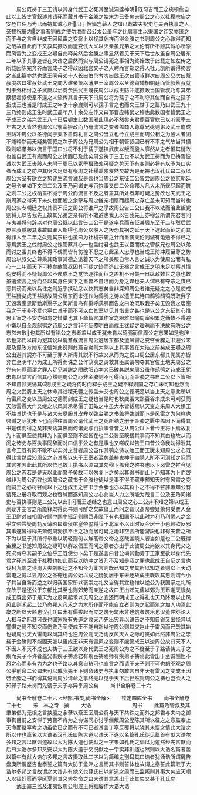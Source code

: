 <!-- { "loadSidebar": true } -->
　　周公既祷于三王请以其身代武王之死其至诚洞逹神明既习吉而王之疾顿愈自此以上皆史官叙述其请死而藏其书于金縢之始末为已备矣夫周公之心以社稷宗庙之安危自任乃为已而祷其诚心所出于悃愊岂蕲人之知已哉故夫祝史与夫百执事之人亲覩祝册灼之事者则戒之使勿泄而召公太公虽与之比肩事主以秉国之钧又亦匿之而不与之言自非成王因风雷之变将卜以视其休祥而得金縢之书则周公之心孰得而知之哉故自此而下又叙其摄政而遭变仗大义以灭亲虽兄弟之大伦有所不顾其诚心所感而风雷为之变成王之疑自此释矣然后金縢之事显然着见于天下后世故虽自周公居东二年以下其事迹皆在大诰之后然而实与周公请死之事相为终始故于此载之如左传之所载因陈完奔齐而言成子之得政因北宫文子之入聘而言郑之得人杜元凯所谓得终言之者此篇亦然也武王同母弟十人长曰伯邑考次曰武王次曰管叔鲜次曰周公旦次曰蔡叔度次曰霍叔处武王克商大建亲贤以藩屏王室周公以圣德留辅相朝廷而管叔蔡叔就封于外相纣之子武庚以治商余民武王既丧周公以成王防冲遂摄政当国管叔乃与其弟蔡叔霍叔使羣不逞之人流传其言于天下曰周公将为孺子之不利夺其位而自有之孺子指成王也当是时成王之年才十余嵗则可以孺子言之也而文王世子之篇乃曰武王九十三乃终则成王生时武王盖年八十余矣左传又曰邘晋应韩武之穆也此数国者皆武王之子成王之弟岂武王八十已后顿生此数国邪此理必不然矣夫君薨百官緫已以听冡宰三年古之人皆然也周公以冢宰摄政而乃有流言之变者盖商人尊尊兄死则弟及武王崩成王防冲周公以圣德闻于天下自商礼言之周公当立也今立成王而周公相之为殷人者固不能释然而无疑矣管叔之次于周公为兄周公为相于朝管叔固已有不平之气故当其摄政则唱羣弟以流言于国曰公将不利于孺子遂挟武庚以叛而殷人靡然从之者惟其疑故也盖自武王有疾而周公之忧固已及此矣周公祷于三王也不以为武王祷而为已祷焉彼诚以为武王丧殷人未附于周已以冢宰摄政处可疑之势天下有变则必将有以予为口实者而成王之防冲其明未足以有察周之社稷盖岌岌然矣故为是而祷也汉孔氏曰二叔以周公大圣有欲立之势遂生流言诚哉是言也当周公之东征二公皆尝居周公之位贰朝廷之号令矣如下文曰二公及王乃问诸史与百执事又曰二公命邦人凡大木所偃尽起而筑之则二公之权柄盖不减于周公而流言不及之者盖其所处者非可疑之势故也夫武王之崩周家之得天下未久也而殷之余孽与周之雠亲相扇而起周之存亡盖未可知而当时也周公实专朝廷之权其责不归之周公将谁尸之乎故周公告二公曰我不以法而治此叛党则将无以告我先王故其兄弟之亲有所不敢避也我无以告我先王亦穆公所谓先君若问与夷其将何辞以对也周公既以此言告二公于是遂率兵而东征其居东至于二年然后武庚三叔咸服其辜故曰罪人斯得也周公以殷人之叛恐其祸之延于天下遽起而征之而其得罪人至二年之久则其东征也虽曰为社稷宗庙之计而重伤天伦则诚有黾勉不得已之意焉武王之伐纣周公之诛管蔡其心一也盖纣君也武王以臣而伐之管叔兄也周公以弟而讨之虽其终也不得不伐而皆有彷徨不忍之心此圣人忠厚也当成王防冲履至尊之势周公以叔父之尊秉其政事其德之逺着天下之所畏服自常人言之诚以为使周公而有私心一二年而天下可移矣故管叔因其可疑之迹而造此无根之言成王之明未足以察其情伪安得而不疑哉周公不俟成王之觉悟遽往而征之盖机不可失一日纵敌数世之患也故虽遭流言之谤而益以其身任天下之重曽不自沮而为身之谋也夫人谓已有夺宗之谋已恶其谤而亲以兵诛之则近乎挟私忿以快其志矣自非深知周公者谁无疑之之心是使成王益疑矣成王益疑故周公居东而未还作为鸱鸮之诗以遗王其诗曰鸱鸮鸱鸮既取我子无毁我室恩斯勤斯鬻子之闵斯言鸟有巢呼鸱鸮而告之曰汝既取我子矣无毁我之居室我之于子非不爱也寜亡其子而不可以亡其室以见其惜巢之甚也是以公之东征其心惟思王室之不安亦如鸟之惜巢也其下章皆言其作室之艰难以喻周室积累之勤故不得避小嫌以自全观鸱鸮之诗周公之言非不反覆明白而成王犹疑之暧昧而不决故有防公之志然未敢也其所以有陷公之志者盖以成王犹未肯以鸱鸮而信周公之志果如是也辟法也郑氏以辟为避其说以谓羣叔流言周公避居东都及遭风雷之变啓金縢之书迎公来反及摄政方始东征信如此说则此篇自嵗则大熟以上其事皆在大诰之前矣成王疑之周公出避其説亦不可至于罪人斯得其説不行故又从而为之説曰周公居东都其党属亦皆奔亡至明年乃为成王所得而诛之公作鸱鸮之诗救其臣属请勿夺其官位土地夫周公之党有何罪而谓之罪人足见其説之陋欧阳诗本义已破其説矣周公虽作鸱鸮之诗成王犹未肯以其言而信其心然则周公之心非金縢则不可得而见而金縢之书自二公以下皆所不知自非天诱其则成王之疑将何时而释乎成王之疑不释则国之存亡未可知也然而周之文武膺上天之休命其社稷无疆之传盖未艾也周公之德既足以当上天之意此所以有雷风之变以显周公之德而剖成王之疑也当是时也秋嵗虽大熟百谷未成未可刈获而天忽雷雹大作又继之以风其禾尽偃于田畆之中虽大木皆拔焉以天变之来周人大惧王不胜其忧也于是与诸大夫尽服其皮弁以啓金縢之书盖将啓缄而卜是风雷之为何祥也啓缄之际犹未卜也而得往昔周公请代武王之死所纳之册于金縢之匮中盖因卜而得其书是偶而得之矣非天诱其衷而何诸史与百执事皆昔之从周公以卜者今王将卜焉故复为卜而俱至使其非为卜而俱至则不应皆在也二公皆至既覩其事而不知其由也故从而问之诸史与百执事同辞而对曰信乎公之有是事也又嗟叹以告王曰昔公命我勿得泄其言今王既有问不敢不以实对之昔者周公虽作鸱鸮之诗以贻王而王犹未知周公之心既得此言然后知周公之心其所以忠于王室者至矣盖祷鬼神于幽隠人所不可测知之际而其言亦若此此其所以悟也故王执书以泣曰其勿穆卜盖我之啓书也以卜风雷之祥今见周公之志若是是天以此而警予矣故可以勿复卜之矣以其得书而止卜乃知其为卜而啓缄非为周公而啓也盖周公之藏书于金縢也徒以是事不得不藏非预知天时有风雷之变而嗣王之必将啓缄以卜之也成王之啓书于金縢也亦以其将卜之不得不啓非素知公有请死之册将取而观之也啓缄而遂知周公之心此岂人力之所能为哉言二公及王乃问诸史与百执事则是二公先以此问而王遂继之也意曰周公之心二公非不知之第以成王尚疑非空言之所能释既得此书则可觧之矣故倡王而问之昔汉髙帝尝疑萧何受贾人金王卫尉对曰相国守闗中闗中摇足则闗西非陛下有也相国不以此时为利乃利贾人之金乎文帝尝疑周勃反薄昭曰绛侯绾皇帝玺将兵于北军不以此时反今居一小邑顾欲反邪其事遂皆得释夫萧何周勃挟不世之功而居可疑之地非空言所能游説也非得夫昔之所不为以证于其所行举重以明轻则何以觧髙帝文帝之惑哉盖晓人者当如是也二公既得金縢之书遂知周公之疑可以觧故倡王而问之意者亦出于此彼周公尚欲以其身代父之死况肯夺其嗣子之位乎王既使勿卜矣于是遂言曰昔公竭其勤劳于王家至欲以身代先君之死其至诚于社稷也如此而我以防冲之资乃不及知是我之罪也此成王自反之言也伐柯九罭之诗周大夫刺朝廷之不知今为此言则既已知之矣其所以知之者则以上天动雷电之威以显周公之圣徳也周公始以成之疑犹居于东未还故成王既叹其忠则谓今小子其当自新而逆之以归我国家所以褒崇之礼又当得其宜也惟以逆公为我国家之礼所宜故于是还公于东都比其至也则郊劳而亲逆之故曰王出郊先儒以郊为玉币谢天误矣成王既出郊于是天为之反风起禾以见周公之宜还而明成王之得礼也天乃降雨以止风风止则禾起二公乃命邦人凡禾之为木所仆而不能自立者则为之起而筑之加人功焉此嵗之所以大熟也汉孔氏曰木有偃拔起而立之筑为筑木非也筑者筑禾也汉董仲舒论天人相与之际甚可畏也国家将有失道之败天乃先出灾异以谴告之不知自省又出怪异以警惧之尚不知变而伤败乃至使成王不能自新以逆周公则其灾岂止于雷风而已哉其始也疑周公天大雷电以风其终也逆周公则天乃雨反风天人之际可畏如此然非周公之忠载于金縢则不能因天变以悟成王非天有雷风之变则不能警成王以逆周公故曰天不人不因人不天不成也夫祷于三王欲以身代武王之死周公为之不疑至于子路请祷夫子之疾而夫子不许者盖父有疾子祷焉君有疾臣祷焉师有疾弟子祷焉此皆出于至诚恻怛不忍之心而非有为为之也子路以其意自祷可也宣言之而请于夫子则不可也胡不观之周公乎前命二公曰未可以戚我先王下则命诸史与执事勿敢言自非天有雷风之变成王因啓金縢之书而得其说则周公请命之事终无以见于天下后世然则周公之祷也岂欲人之知邪子路未祷而先请于夫子亦异乎周公矣
　　尚书全觧卷二十六

　　尚书全觧卷二十六
<经部,书类,尚书全解>
　　钦定四库全书
　　尚书全觧卷二十七
　　宋　林之竒　撰
　　大诰　　　　　　　　周书
　　此篇乃管叔及其羣弟倡为无根之言挟殷之余孽以紊王室周公将与天下共诛之而外之邦君与夫内之御事狥目前之安惮于劳苦不肯为之协谋同心讨乎僭叛周公歴陈其所以征之之意盖奉上天命而继寜考之功虽欲已之而有不可已者其言丁寜反覆将以晓其未悟之情此大诰之所以作也篇名以大诰者汉孔氏曰陈大道以诰天下遂以名篇孔氏徒见篇首有猷大诰尔多邦之言以猷训道故以大为陈大道也使猷之一字果如孔氏之训以为道然经先言猷而后曰大诰尔多邦又安以大为陈大道乎又况猷之一字实非训道也然则以大诰名篇者盖以篇中有猷大诰尔多邦之言故摄取此二字以为简编之别耳其曰诰者犹汤诰所谓诞告盘庚所谓歴告也泰誓之篇有大防于孟津之言而其书则誓体也故谓之泰誓此篇取于大诰尔多邦之言故谓之大诰非有他义也薛氏曰以新造之周而三监叛则其事大矣应天顺人以征奸慝而寜区夏则其义大矣命之曰大诰其意盖出于此其失又甚于孔氏矣
　　武王崩三监及淮夷叛周公相成王将黜殷作大诰大诰

